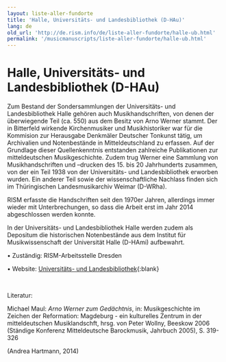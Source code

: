 ```yaml
---
layout: liste-aller-fundorte
title: 'Halle, Universitäts- und Landesbibliothek (D-HAu)'
lang: de
old_url: 'http://de.rism.info/de/liste-aller-fundorte/halle-ub.html'
permalink: '/musicmanuscripts/liste-aller-fundorte/halle-ub.html'
---
```



# Halle, Universitäts- und Landesbibliothek (D-HAu)

Zum Bestand der Sondersammlungen der Universitäts- und Landesbibliothek Halle gehören auch Musikhandschriften, von denen der überwiegende Teil (ca. 550) aus dem Besitz von Arno Werner stammt. Der in Bitterfeld wirkende Kirchenmusiker und Musikhistoriker war für die Kommision zur Herausgabe Denkmäler Deutscher Tonkunst tätig, um Archivalien und Notenbestände in Mitteldeutschland zu erfassen. Auf der Grundlage dieser Quellenkenntnis entstanden zahlreiche Publikationen zur mitteldeutschen Musikgeschichte. Zudem trug Werner eine Sammlung von Musikhandschriften und –drucken des 15. bis 20 Jahrhunderts zusammen, von der ein Teil 1938 von der Universitäts- und Landesbibliothek erworben wurden. Ein anderer Teil sowie der wissenschaftliche Nachlass finden sich im Thüringischen Landesmusikarchiv Weimar (D-WRha).

RISM erfasste die Handschriften seit den 1970er Jahren, allerdings immer wieder mit Unterbrechungen, so dass die Arbeit erst im Jahr 2014 abgeschlossen werden konnte.

In der Universitäts- und Landesbibliothek Halle werden zudem als Depositum die historischen Notenbestände aus dem Institut für Musikwissenschaft der Universität Halle (D-HAmi) aufbewahrt.

• Zuständig: RISM-Arbeitsstelle Dresden

• Website: [Universitäts- und Landesbibliothek](http://bibliothek.uni-halle.de/sammlungen/sondersammlungen/ "Opens external link in new window"){:blank}

&nbsp;

Literatur:

Michael Maul: _Arno Werner zum Gedächtnis_, in: Musikgeschichte im Zeichen der Reformation: Magdeburg - ein kulturelles Zentrum in der mitteldeutschen Musiklandschft, hrsg. von Peter Wollny, Beeskow 2006 (Ständige Konferenz Mitteldeutsche Barockmusik, Jahrbuch 2005), S. 319-326

(Andrea Hartmann, 2014)

